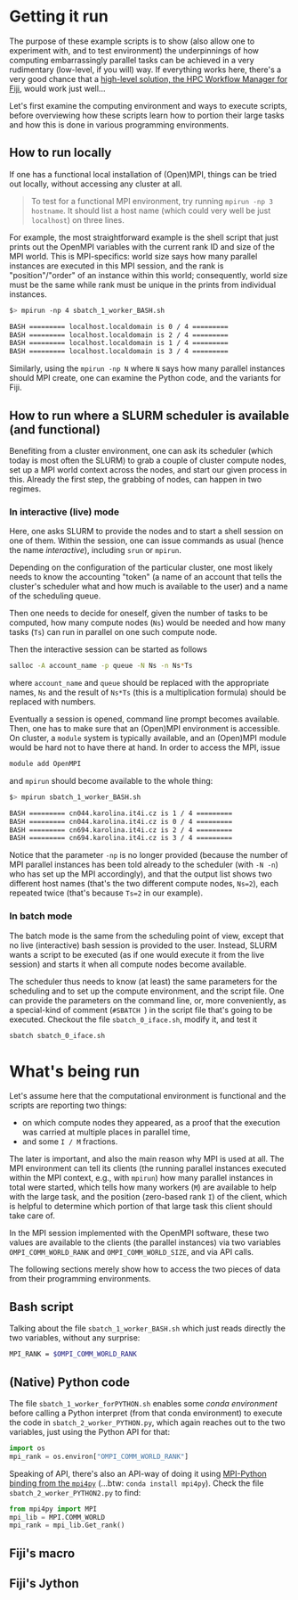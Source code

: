 # Getting it run

The purpose of these example scripts is to show (also allow one to experiment
with, and to test environment) the underpinnings of how computing embarrassingly
parallel tasks can be achieved in a very rudimentary (low-level, if you will)
way. If everything works here, there's a very good chance that a [high-level
solution, the HPC Workflow Manager for Fiji](https://fiji-hpc.github.io/hpc-parallel-tools/),
would work just well...

Let's first examine the computing environment and ways to execute scripts,
before overviewing how these scripts learn how to portion their large tasks and
how this is done in various programming environments.

## How to run locally

If one has a functional local installation of (Open)MPI, things can be tried out
locally, without accessing any cluster at all.

> To test for a functional MPI environment, try running `mpirun -np 3 hostname`.
> It should list a host name (which could very well be just `localhost`) on
> three lines.

For example, the most straightforward example is the shell script that just
prints out the OpenMPI variables with the current rank ID and size of the MPI
world. This is MPI-specifics: world size says how many parallel instances are
executed in this MPI session, and the rank is "position"/"order" of an instance
within this world; consequently, world size must be the same while rank must be
unique in the prints from individual instances.

```bash
$> mpirun -np 4 sbatch_1_worker_BASH.sh

BASH ========= localhost.localdomain is 0 / 4 =========
BASH ========= localhost.localdomain is 2 / 4 =========
BASH ========= localhost.localdomain is 1 / 4 =========
BASH ========= localhost.localdomain is 3 / 4 =========
```

Similarly, using the `mpirun -np N` where `N` says how many parallel instances
should MPI create, one can examine the Python code, and the variants for Fiji.

## How to run where a SLURM scheduler is available (and functional)

Benefiting from a cluster environment, one can ask its scheduler (which today
is most often the SLURM) to grab a couple of cluster compute nodes, set up a MPI
world context across the nodes, and start our given process in this. Already the
first step, the grabbing of nodes, can happen in two regimes.

### In interactive (live) mode

Here, one asks SLURM to provide the nodes and to start a shell session on one of
them. Within the session, one can issue commands as usual (hence the name
*interactive*), including `srun` or `mpirun`.

Depending on the configuration of the particular cluster, one most likely needs
to know the accounting "token" (a name of an account that tells the cluster's
scheduler what and how much is available to the user) and a name of the
scheduling queue.

Then one needs to decide for oneself, given the number of tasks to be computed,
how many compute nodes (`Ns`) would be needed and how many tasks (`Ts`) can run in
parallel on one such compute node.

Then the interactive session can be started as follows

```bash
salloc -A account_name -p queue -N Ns -n Ns*Ts
```

where `account_name` and `queue` should be replaced with the appropriate names,
`Ns` and the result of `Ns*Ts` (this is a multiplication formula) should be
replaced with numbers.

Eventually a session is opened, command line prompt becomes available. Then, one
has to make sure that an (Open)MPI environment is accessible. On cluster, a
`module` system is typically available, and an (Open)MPI module would be hard
not to have there at hand. In order to access the MPI, issue

```bash
module add OpenMPI
```

and `mpirun` should become available to the whole thing:

```bash
$> mpirun sbatch_1_worker_BASH.sh

BASH ========= cn044.karolina.it4i.cz is 1 / 4 =========
BASH ========= cn044.karolina.it4i.cz is 0 / 4 =========
BASH ========= cn694.karolina.it4i.cz is 2 / 4 =========
BASH ========= cn694.karolina.it4i.cz is 3 / 4 =========
```

Notice that the parameter `-np` is no longer provided (because the number of MPI
parallel instances has been told already to the scheduler (with `-N -n`) who has
set up the MPI accordingly), and that the output list shows two different host
names (that's the two different compute nodes, `Ns=2`), each repeated twice (that's
because `Ts=2` in our example).

### In batch mode

The batch mode is the same from the scheduling point of view, except that no
live (interactive) bash session is provided to the user. Instead, SLURM wants a
script to be executed (as if one would execute it from the live session) and
starts it when all compute nodes become available.

The scheduler thus needs to know (at least) the same parameters for the
scheduling and to set up the compute environment, and the script file. One can
provide the parameters on the command line, or, more conveniently, as a
special-kind of comment (`#SBATCH `) in the script file that's going to be
executed. Checkout the file `sbatch_0_iface.sh`, modify it, and test it

```bash
sbatch sbatch_0_iface.sh
```

# What's being run

Let's assume here that the computational environment is functional and the
scripts are reporting two things:

- on which compute nodes they appeared, as a proof that the execution was
  carried at multiple places in parallel time,
- and some `I / M` fractions.

The later is important, and also the main reason why MPI is used at all. The MPI
environment can tell its clients (the running parallel instances executed within
the MPI context, e.g., with `mpirun`) how many parallel instances in total were
started, which tells how many workers (`M`) are available to help with the large
task, and the position (zero-based rank `I`) of the client, which is helpful to
determine which portion of that large task this client should take care of.

In the MPI session implemented with the OpenMPI software, these two values are
available to the clients (the parallel instances) via two variables
`OMPI_COMM_WORLD_RANK` and `OMPI_COMM_WORLD_SIZE`, and via API calls.

The following sections merely show how to access the two pieces of data from
their programming environments.


## Bash script

Talking about the file `sbatch_1_worker_BASH.sh` which just reads directly the
two variables, without any surprise:

```bash
MPI_RANK = $OMPI_COMM_WORLD_RANK
```

## (Native) Python code

The file `sbatch_1_worker_forPYTHON.sh` enables some *conda environment* before
calling a Python interpret (from that conda environment) to execute the code in
`sbatch_2_worker_PYTHON.py`, which again reaches out to the two variables, just
using the Python API for that:

```python
import os
mpi_rank = os.environ["OMPI_COMM_WORLD_RANK"]
```

Speaking of API, there's also an API-way of doing it using [MPI-Python binding
from the `mpi4py`](https://mpi4py.readthedocs.io/en/stable/install.html)
(...btw: `conda install mpi4py`). Check the file `sbatch_2_worker_PYTHON2.py` to find:

```python
from mpi4py import MPI
mpi_lib = MPI.COMM_WORLD
mpi_rank = mpi_lib.Get_rank()
```

## Fiji's macro
## Fiji's Jython

